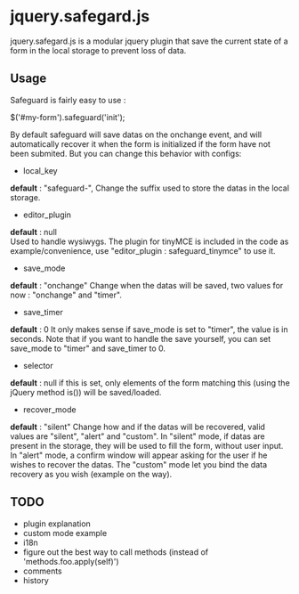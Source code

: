 jquery.safegard.js
==================

jquery.safegard.js is a modular jquery plugin that save the current state of a form in the local storage to prevent loss of data.

Usage
-----

Safeguard is fairly easy to use :

$('#my-form').safeguard('init');

By default safeguard will save datas on the onchange event, 
and will automatically recover it when the form is initialized if the form have not been submited.
But you can change this behavior with configs:

* local_key 
 
**default** : "safeguard-",
Change the suffix used to store the datas in the local storage.

* editor_plugin

**default** : null  
Used to handle wysiwygs.
The plugin for tinyMCE is included in the code as example/convenience, use "editor_plugin : safeguard_tinymce" to use it.

* save_mode

**default** : "onchange"
Change when the datas will be saved,
two values for now : "onchange" and "timer".

* save_timer

**default** : 0
It only makes sense if save_mode is set to "timer", the value is in seconds.
Note that if you want to handle the save yourself, you can set save_mode to "timer" and save_timer to 0.

* selector

**default** : null
if this is set, only elements of the form matching this (using the jQuery method is()) will be saved/loaded.

* recover_mode

**default** : "silent"
Change how and if the datas will be recovered,
valid values are "silent", "alert" and "custom".
In "silent" mode, if datas are present in the storage, they will be used to fill the form, without user input.
In "alert" mode, a confirm window will appear asking for the user if he wishes to recover the datas.
The "custom" mode let you bind the data recovery as you wish (example on the way).


TODO
----

* plugin explanation
* custom mode example
* i18n
* figure out the best way to call methods (instead of 'methods.foo.apply(self)')
* comments
* history
